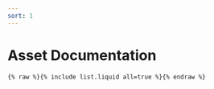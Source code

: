 ```yaml
---
sort: 1
---
```


# Asset Documentation

```
{% raw %}{% include list.liquid all=true %}{% endraw %}
```

